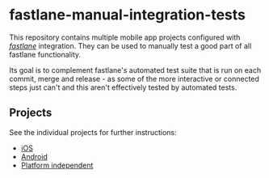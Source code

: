 # fastlane-manual-integration-tests

This repository contains multiple mobile app projects configured with [_fastlane_](https://fastlane.tools) integration. They can be used to manually test a good part of all fastlane functionality.

Its goal is to complement fastlane's automated test suite that is run on each commit, merge and release - as some of the more interactive or connected steps just can't and this aren't effectively tested by automated tests.

## Projects

See the individual projects for further instructions:

- [iOS](ios/)
- [Android](android/)
- [Platform independent](general/)
